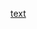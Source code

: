 [text](https://docs.google.com/document/d/1BT4NlvuOSMASwGtSdpRF-A0oN8jMXdFqnwPSo6KbW2s/edit?usp=sharing)